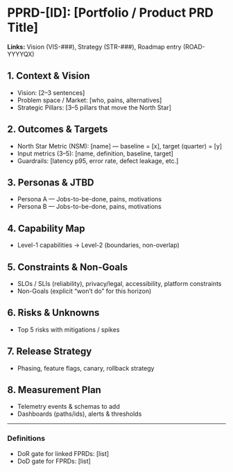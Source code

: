 # PPRD-[ID]: [Portfolio / Product PRD Title]

**Links:** Vision (VIS-###), Strategy (STR-###), Roadmap entry (ROAD-YYYYQX)

## 1. Context & Vision
- Vision: [2–3 sentences]
- Problem space / Market: [who, pains, alternatives]
- Strategic Pillars: [3–5 pillars that move the North Star]

## 2. Outcomes & Targets
- North Star Metric (NSM): [name] — baseline = [x], target (quarter) = [y]
- Input metrics (3–5): [name, definition, baseline, target]
- Guardrails: [latency p95, error rate, defect leakage, etc.]

## 3. Personas & JTBD
- Persona A — Jobs-to-be-done, pains, motivations
- Persona B — Jobs-to-be-done, pains, motivations

## 4. Capability Map
- Level-1 capabilities → Level-2 (boundaries, non-overlap)

## 5. Constraints & Non-Goals
- SLOs / SLIs (reliability), privacy/legal, accessibility, platform constraints
- Non-Goals (explicit “won’t do” for this horizon)

## 6. Risks & Unknowns
- Top 5 risks with mitigations / spikes

## 7. Release Strategy
- Phasing, feature flags, canary, rollback strategy

## 8. Measurement Plan
- Telemetry events & schemas to add
- Dashboards (paths/ids), alerts & thresholds

---
### Definitions
- DoR gate for linked FPRDs: [list]
- DoD gate for FPRDs: [list]

